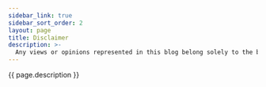 ```yaml
---
sidebar_link: true
sidebar_sort_order: 2
layout: page
title: Disclaimer
description: >-
  Any views or opinions represented in this blog belong solely to the blog owner and do not represent those of people, institutions, or organizations that the owner may or may not be associated with in a professional or personal capacity unless explicitly stated.
---
```


{{ page.description }}
